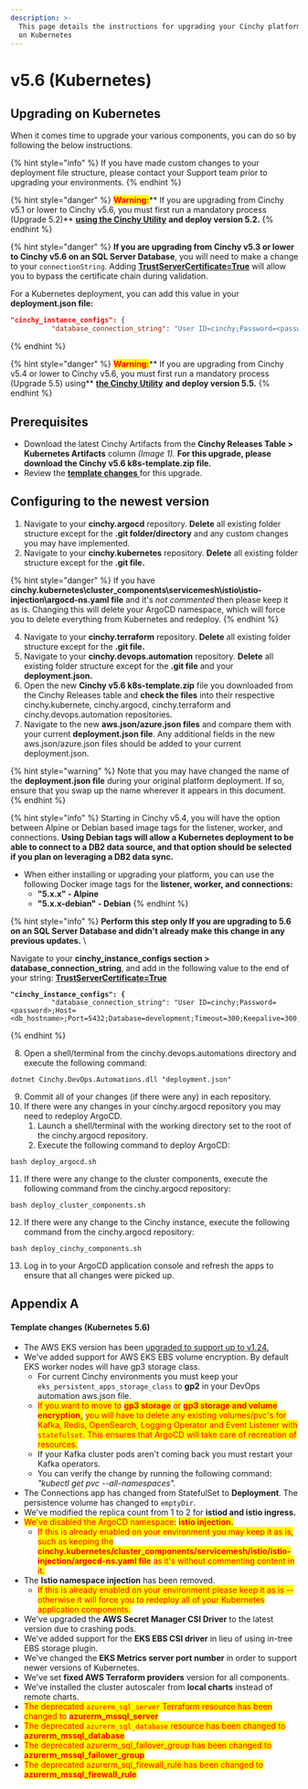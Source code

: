```yaml
---
description: >-
  This page details the instructions for upgrading your Cinchy platform to v5.6
  on Kubernetes
---
```


# v5.6 (Kubernetes)

## Upgrading on Kubernetes

When it comes time to upgrade your various components, you can do so by following the below instructions.

{% hint style="info" %}
If you have made custom changes to your deployment file structure, please contact your Support team prior to upgrading your environments.
{% endhint %}

{% hint style="danger" %}
<mark style="color:red;">**Warning:**</mark>** If you are upgrading from Cinchy v5.1 or lower to Cinchy v5.6, you must first run a mandatory process (Upgrade 5.2)** [**using the Cinchy Utility**](../cinchy-upgrade-utility.md) **and deploy version 5.2.**
{% endhint %}

{% hint style="danger" %}
**If you are upgrading from Cinchy v5.3 or lower to Cinchy v5.6 on an SQL Server Database**, you will need to make a change to your `connectionString`. Adding [**TrustServerCertificate=True**](https://learn.microsoft.com/en-us/dotnet/api/system.data.sqlclient.sqlconnectionstringbuilder.trustservercertificate?view=dotnet-plat-ext-6.0) will allow you to bypass the certificate chain during validation.

For a Kubernetes deployment, you can add this value in your **deployment.json file:**

```json
"cinchy_instance_configs": {
          "database_connection_string": "User ID=cinchy;Password=<password>;Host=<db_hostname>;Port=5432;Database=development;Timeout=300;Keepalive=300;TrustServerCertificate=True"}
```

{% endhint %}

{% hint style="danger" %}
<mark style="color:red;">**Warning:**</mark>** If you are upgrading from Cinchy v5.4 or lower to Cinchy v5.6, you must first run a mandatory process (Upgrade 5.5) using** [**the Cinchy Utility**](../cinchy-upgrade-utility.md) **and deploy version 5.5.**
{% endhint %}

## Prerequisites

- Download the latest Cinchy Artifacts from the **Cinchy Releases Table > Kubernetes Artifacts** column _(Image 1)._ **For this upgrade, please download the Cinchy v5.6 k8s-template.zip file.**
- Review the [**template changes** ](v5.6-kubernetes.md#template-changes-kubernetes-5.6)for this upgrade.

## Configuring to the newest version

1. Navigate to your **cinchy.argocd** repository. **Delete** all existing folder structure except for the **.git folder/directory** and any custom changes you may have implemented.
2. Navigate to your **cinchy.kubernetes** repository. **Delete** all existing folder structure except for the **.git file.**

{% hint style="danger" %}
If you have **cinchy.kubernetes\cluster_components\servicemesh\istio\istio-injection\argocd-ns.yaml file** and it's _not commented_ then please keep it as is. Changing this will delete your ArgoCD namespace, which will force you to delete everything from Kubernetes and redeploy.
{% endhint %}

4. Navigate to your **cinchy.terraform** repository. **Delete** all existing folder structure except for the **.git file.**
5. Navigate to your **cinchy.devops.automation** repository. **Delete** all existing folder structure except for the **.git file** and your **deployment.json.**
6. Open the new **Cinchy v5.6 k8s-template.zip** file you downloaded from the Cinchy Releases table and **check the files** into their respective cinchy.kubernete, cinchy.argocd, cinchy.terraform and cinchy.devops.automation repositories.
7. Navigate to the new **aws.json/azure.json files** and compare them with your current **deployment.json file**. Any additional fields in the new aws.json/azure.json files should be added to your current deployment.json.

{% hint style="warning" %}
Note that you may have changed the name of the **deployment.json file** during your original platform deployment. If so, ensure that you swap up the name wherever it appears in this document.
{% endhint %}

{% hint style="info" %}
Starting in Cinchy v5.4, you will have the option between Alpine or Debian based image tags for the listener, worker, and connections. **Using Debian tags will allow a Kubernetes deployment to be able to connect to a DB2 data source, and that option should be selected if you plan on leveraging a DB2 data sync.**

- When either installing or upgrading your platform, you can use the following Docker image tags for the **listener, worker, and connections:**
  - **"5.x.x" - Alpine**
  - **"5.x.x-debian" - Debian**
    {% endhint %}

{% hint style="info" %}
**Perform this step only If you are upgrading to 5.6 on an SQL Server Database and didn't already make this change in any previous updates.** \

Navigate to your **cinchy_instance_configs section > database_connection_string**, and add in the following value to the end of your string: [**TrustServerCertificate=True**](https://learn.microsoft.com/en-us/dotnet/api/system.data.sqlclient.sqlconnectionstringbuilder.trustservercertificate?view=dotnet-plat-ext-6.0)

<pre><code><strong>"cinchy_instance_configs": {
</strong>          "database_connection_string": "User ID=cinchy;Password=&#x3C;password>;Host=&#x3C;db_hostname>;Port=5432;Database=development;Timeout=300;Keepalive=300;TrustServerCertificate=True"},
</code></pre>

{% endhint %}

8. Open a shell/terminal from the cinchy.devops.automations directory and execute the following command:

```
dotnet Cinchy.DevOps.Automations.dll "deployment.json"
```

9. Commit all of your changes (if there were any) in each repository.
10. If there were any changes in your cinchy.argocd repository you may need to redeploy ArgoCD.
    1. Launch a shell/terminal with the working directory set to the root of the cinchy.argocd repository.
    2. Execute the following command to deploy ArgoCD:

```
bash deploy_argocd.sh
```

11. If there were any change to the cluster components, execute the following command from the cinchy.argocd repository:

```
bash deploy_cluster_components.sh
```

12. If there were any change to the Cinchy instance, execute the following command from the cinchy.argocd repository:

```
bash deploy_cinchy_components.sh
```

13. Log in to your ArgoCD application console and refresh the apps to ensure that all changes were picked up.

## Appendix A

#### Template changes (Kubernetes 5.6)

- The AWS EKS version has been [upgraded to support up to v1.24.](upgrading-aws-eks-kubernetes-version.md)
- We've added support for AWS EKS EBS volume encryption. By default EKS worker nodes will have gp3 storage class.
  - For current Cinchy environments you must keep your `eks_persistent_apps_storage_class` to **gp2** in your DevOps automation aws.json file.
  - <mark style="color:red;">If you want to move to</mark> <mark style="color:red;"></mark><mark style="color:red;">**gp3 storage**</mark> <mark style="color:red;"></mark><mark style="color:red;">or</mark> <mark style="color:red;"></mark><mark style="color:red;">**gp3 storage and volume encryption,**</mark> <mark style="color:red;"></mark><mark style="color:red;">you will have to delete any existing volumes/pvc's for Kafka, Redis, OpenSearch, Logging Operator and Event Listener with `statefulset`. This ensures that ArgoCD will take care of recreation of resources.</mark>
  - If your Kafka cluster pods aren't coming back you must restart your Kafka operators.
  - You can verify the change by running the following command: _"kubectl get pvc --all-namespaces"._
- The Connections app has changed from StatefulSet to **Deployment**. The persistence volume has changed to `emptyDir`.
- We've modified the replica count from 1 to 2 for **istiod and istio ingress.**
- <mark style="color:red;">We've disabled the ArgoCD namespace:</mark> <mark style="color:red;"></mark><mark style="color:red;">**istio injection.**</mark>
  - <mark style="color:red;">If this is already enabled on your environment you may keep it as is, such as keeping the</mark> <mark style="color:red;"></mark><mark style="color:red;">**cinchy.kubernetes/cluster_components/servicemesh/istio/istio-injection/argocd-ns.yaml file**</mark> <mark style="color:red;"></mark><mark style="color:red;">as it's without commenting content in it.</mark>
- The **Istio namespace injection** has been removed.
  - <mark style="color:red;">If this is already enabled on your environment please keep it as is -- otherwise it will force you to redeploy all of your Kubernetes application components.</mark>
- We've upgraded the **AWS Secret Manager CSI Driver** to the latest version due to crashing pods.
- We've added support for the **EKS EBS CSI driver** in lieu of using in-tree EBS storage plugin.
- We've changed the **EKS Metrics server port number** in order to support newer versions of Kubernetes.
- We've set **fixed AWS Terraform providers** version for all components.
- We've installed the cluster autoscaler from **local charts** instead of remote charts.
- <mark style="color:red;">The deprecated `azurerm_sql_server` Terraform resource has been changed to</mark> <mark style="color:red;"></mark><mark style="color:red;">**azurerm_mssql_server**</mark>
- <mark style="color:red;">The deprecated `azurerm_sql_database` resource has been changed to</mark> <mark style="color:red;"></mark><mark style="color:red;">**azurerm_mssql_database**</mark>
- <mark style="color:red;">The deprecated azurerm_sql_failover_group has been changed to</mark> <mark style="color:red;"></mark><mark style="color:red;">**azurerm_mssql_failover_group**</mark>
- <mark style="color:red;">The deprecated azurerm_sql_firewall_rule has been changed to</mark> <mark style="color:red;"></mark><mark style="color:red;">**azurerm_mssql_firewall_rule**</mark>
